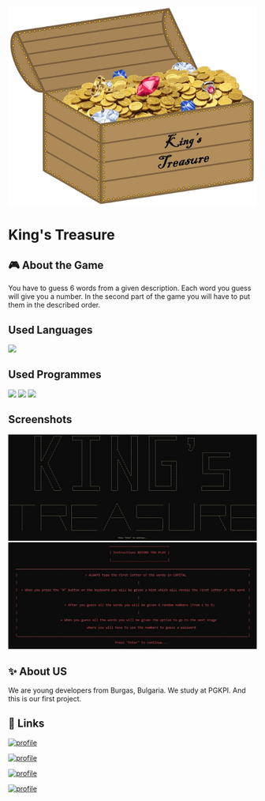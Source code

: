 <img src="GameLogos/GameLogo-no-background.png">

# King's Treasure

## 🎮 About the Game

You have to guess 6 words from a given description.
Each word you guess will give you a number.
In the second part of the game you will have to put them in the described order.

## Used Languages

<img src="https://developers.redhat.com/sites/default/files/styles/article_feature/public/blog/2017/06/C-image.jpeg?itok=GIR_nnS1" width=100px>

## Used Programmes

<img src="https://cdn3.emoji.gg/emojis/8574_visual_studio.png" width=100px>
<img src="https://play-lh.googleusercontent.com/9kABykeGovHPy-dN19lRxxnCp8IZK3Pkl8qLFNxrEe-hhKVZeiyhTBEIRUt6t-vhxQ" width=100px>
<img src="https://i.pcmag.com/imagery/reviews/00InVWTsLrQWxxCpsQMKFcl-5.fit_scale.size_760x427.v1569482071.jpg" width=100px>

## Screenshots

<img src="GamePictures/homeScreen.jpg">

<img src="GamePictures/Instructions.jpg">

## ✨ About US
We are young developers from Burgas, Bulgaria.
We study at PGKPI.
And this is our first project.

## 🔗 Links
[![profile](https://img.shields.io/badge/Scrum_trainer-000?style=for-the-badge&logo=ko-fi&logoColor=white)](https://github.com/vbpendashev21)

[![profile](https://img.shields.io/badge/Back_end-000?style=for-the-badge&logo=ko-fi&logoColor=white)](https://github.com/atpopov21)

[![profile](https://img.shields.io/badge/Front_end-000?style=for-the-badge&logo=ko-fi&logoColor=white)](https://github.com/SGMikov21)

[![profile](https://img.shields.io/badge/QA-000?style=for-the-badge&logo=ko-fi&logoColor=white)](https://github.com/TLLozeva21)

